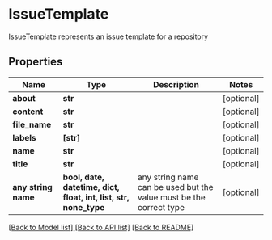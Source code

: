 # IssueTemplate

IssueTemplate represents an issue template for a repository

## Properties
Name | Type | Description | Notes
------------ | ------------- | ------------- | -------------
**about** | **str** |  | [optional] 
**content** | **str** |  | [optional] 
**file_name** | **str** |  | [optional] 
**labels** | **[str]** |  | [optional] 
**name** | **str** |  | [optional] 
**title** | **str** |  | [optional] 
**any string name** | **bool, date, datetime, dict, float, int, list, str, none_type** | any string name can be used but the value must be the correct type | [optional]

[[Back to Model list]](../README.md#documentation-for-models) [[Back to API list]](../README.md#documentation-for-api-endpoints) [[Back to README]](../README.md)


